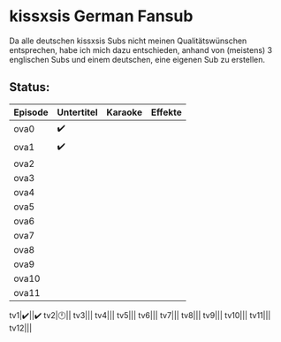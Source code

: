 # kissxsis German Fansub

Da alle deutschen kissxsis Subs nicht meinen Qualitätswünschen entsprechen, habe ich mich dazu entschieden, anhand von (meistens) 3 englischen Subs und einem deutschen, eine eigenen Sub zu erstellen.

## Status:

Episode|Untertitel|Karaoke|Effekte
-------|----------|-------|-------
ova0|✔️||
ova1|✔️||
ova2|||
ova3|||
ova4|||
ova5|||
ova6|||
ova7|||
ova8|||
ova9|||
ova10|||
ova11|||

tv1|✔️||✔️
tv2|🕛||
tv3|||
tv4|||
tv5|||
tv6|||
tv7|||
tv8|||
tv9|||
tv10|||
tv11|||
tv12|||
